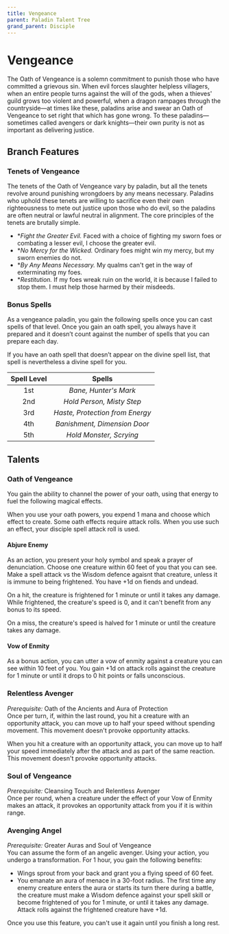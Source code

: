 ```yaml
---
title: Vengeance
parent: Paladin Talent Tree
grand_parent: Disciple
---
```


# Vengeance
The Oath of Vengeance is a solemn commitment to punish those who have committed a grievous sin. When evil forces slaughter helpless villagers, when an entire people turns against the will of the gods, when a thieves' guild grows too violent and powerful, when a dragon rampages through the countryside—at times like these, paladins arise and swear an Oath of Vengeance to set right that which has gone wrong. To these paladins—sometimes called avengers or dark knights—their own purity is not as important as delivering justice.

## Branch Features

### Tenets of Vengeance

The tenets of the Oath of Vengeance vary by paladin, but all the tenets revolve around punishing wrongdoers by any means necessary. Paladins who uphold these tenets are willing to sacrifice even their own righteousness to mete out justice upon those who do evil, so the paladins are often neutral or lawful neutral in alignment. The core principles of the tenets are brutally simple.

* **Fight the Greater Evil.* Faced with a choice of fighting my sworn foes or combating a lesser evil, I choose the greater evil.
* **No Mercy for the Wicked.* Ordinary foes might win my mercy, but my sworn enemies do not.
* **By Any Means Necessary.* My qualms can't get in the way of exterminating my foes.
* **Restitution.* If my foes wreak ruin on the world, it is because I failed to stop them. I must help those harmed by their misdeeds.

### Bonus Spells
As a vengeance paladin, you gain the following spells once you can cast spells of that level. Once you gain an oath spell, you always have it prepared and it doesn’t count against the number of spells that you can prepare each day.

If you have an oath spell that doesn’t appear on the divine spell list, that spell is nevertheless a divine spell for you.

| Spell Level | Spells |
|:-----------:|:------:|
| 1st | *Bane, Hunter's Mark* |
| 2nd | *Hold Person, Misty Step* |
| 3rd | *Haste, Protection from Energy* |
| 4th | *Banishment, Dimension Door* |
| 5th | *Hold Monster, Scrying* |

## Talents

### Oath of Vengeance
You gain the ability to channel the power of your oath, using that energy to fuel the following magical effects.

When you use your oath powers, you expend 1 mana and choose which effect to create. Some oath effects require attack rolls. When you use such an effect, your disciple spell attack roll is used.

#### Abjure Enemy
As an action, you present your holy symbol and speak a prayer of denunciation. Choose one creature within 60 feet of you that you can see. Make a spell attack vs the Wisdom defence agaisnt that creature, unless it is immune to being frightened. You have +1d on fiends and undead.

On a hit, the creature is frightened for 1 minute or until it takes any damage. While frightened, the creature's speed is 0, and it can't benefit from any bonus to its speed.

On a miss, the creature's speed is halved for 1 minute or until the creature takes any damage.

#### Vow of Enmity
As a bonus action, you can utter a vow of enmity against a creature you can see within 10 feet of you. You gain +1d on attack rolls against the creature for 1 minute or until it drops to 0 hit points or falls unconscious.

### Relentless Avenger
*Prerequisite:* Oath of the Ancients and Aura of Protection<br>
Once per turn, if, within the last round, you hit a creature with an opportunity attack, you can move up to half your speed without spending movement. This movement doesn't provoke opportunity attacks.

When you hit a creature with an opportunity attack, you can move up to half your speed immediately after the attack and as part of the same reaction. This movement doesn't provoke opportunity attacks.

### Soul of Vengeance
*Prerequisite:* Cleansing Touch and Relentless Avenger<br>
Once per round, when a creature under the effect of your Vow of Enmity makes an attack, it provokes an opportunity attack from you if it is within range.

### Avenging Angel
*Prerequisite:* Greater Auras and Soul of Vengeance<br>
You can assume the form of an angelic avenger. Using your action, you undergo a transformation. For 1 hour, you gain the following benefits:

* Wings sprout from your back and grant you a flying speed of 60 feet.
* You emanate an aura of menace in a 30-foot radius. The first time any enemy creature enters the aura or starts its turn there during a battle, the creature must make a Wisdom defence against your spell skill or become frightened of you for 1 minute, or until it takes any damage. Attack rolls against the frightened creature have +1d.

Once you use this feature, you can't use it again until you finish a long rest.
